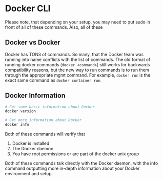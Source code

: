 # Docker CLI

Please note, that depending on your setup, you may need to put sudo in front
of all of these commands. Also, all of these 

## Docker <command> vs Docker <management-command>

Docker has TONS of commands. So many, that the Docker team was running into
name conflicts with the list of commands. The old format of running docker 
commands (`docker <command>`) still works for backwards compatibility reasons,
but the new way to run commands is to run them through the appropriate mgmt
command. For example, `docker run` is the exact same command as
`docker container run`.

## Docker Information

```bash
# Get some basic information about Docker
docker version

# Get more information about Docker
docker info
```

Both of these commands will verify that

1. Docker is installed
2. The Docker daemon
3. You have root permissions or are part of the docker unix group

Both of these commands talk directly with the Docker daemon, with the info
command outputting more in-depth information about your Docker environment
and setup.


